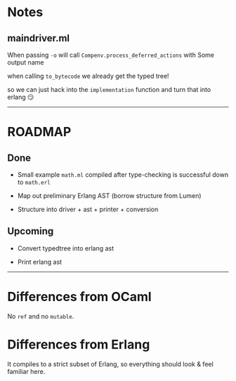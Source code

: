 # Notes 

## maindriver.ml

When passing `-o` will call `Compenv.process_deferred_actions` with Some output name

when calling `to_bytecode` we already get the typed tree!

so we can just hack into the `implementation` function and turn that into erlang :smirk:

---

# ROADMAP

## Done

* Small example `math.ml` compiled after type-checking is successful down to `math.erl`

* Map out preliminary Erlang AST (borrow structure from Lumen) 

* Structure into driver + ast + printer + conversion

## Upcoming

* Convert typedtree into erlang ast

* Print erlang ast 


---

# Differences from OCaml

No `ref` and no `mutable`.

# Differences from Erlang

It compiles to a strict subset of Erlang, so everything should look & feel
familiar here.
